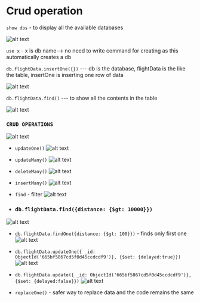 # Crud operation

`show dbs` - to display all the available databases

![alt text](image-1.png)

``use x`` - x is db name--> no need to write command for creating as this automatically creates a db  

``db.flightData.insertOne({})`` --- db is the database, flightData is the like the table, insertOne is inserting one row of data 

![alt text](image-2.png)

``db.flightData.find()`` --- to show all the contents in the table

![alt text](image.png)


### ``CRUD OPERATIONS``
 ![alt text](image-3.png)


- `updateOne()`
![alt text](image-4.png)

- `updateMany()`
![alt text](image-5.png)

- `deleteMany()`
![alt text](image-6.png)

- `insertMany()`
![alt text](image-7.png)

-  `find` - filter
![alt text](image-8.png)

- ### `db.flightData.find({distance: {$gt: 10000}})`
![alt text](image-9.png)


- `db.flightData.findOne({distance: {$gt: 100}})`    - finds only first one
![alt text](image-10.png)


-  `db.flightData.updateOne({ _id: ObjectId('665bf5867cd5f0d45ccdcdf9')}, {$set: {delayed:true}})` 
![alt text](image-11.png)


- `db.flightData.update({ _id: ObjectId('665bf5867cd5f0d45ccdcdf9')}, {$set: {delayed:false}})` 
![alt text](image-12.png)

- `replaceOne()` - safer way to replace data and the code remains the same
